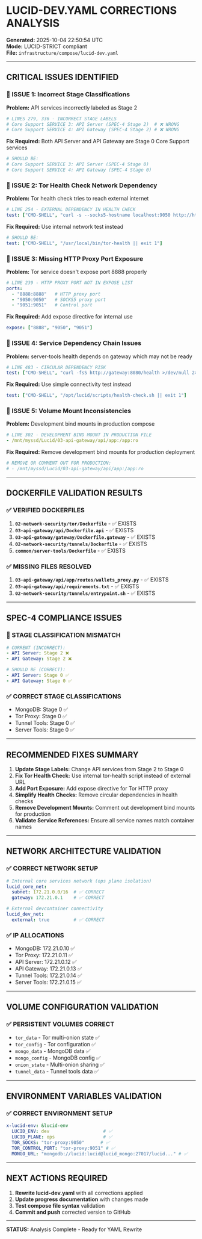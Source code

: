 # LUCID-DEV.YAML CORRECTIONS ANALYSIS
**Generated:** 2025-10-04 22:50:54 UTC  
**Mode:** LUCID-STRICT compliant  
**File:** `infrastructure/compose/lucid-dev.yaml`

---

## CRITICAL ISSUES IDENTIFIED

### **🔴 ISSUE 1: Incorrect Stage Classifications**
**Problem:** API services incorrectly labeled as Stage 2
```yaml
# LINES 279, 336 - INCORRECT STAGE LABELS
# Core Support SERVICE 3: API Server (SPEC-4 Stage 2)  # ❌ WRONG
# Core Support SERVICE 4: API Gateway (SPEC-4 Stage 2) # ❌ WRONG
```

**Fix Required:** Both API Server and API Gateway are Stage 0 Core Support services
```yaml
# SHOULD BE:
# Core Support SERVICE 3: API Server (SPEC-4 Stage 0)
# Core Support SERVICE 4: API Gateway (SPEC-4 Stage 0)
```

### **🔴 ISSUE 2: Tor Health Check Network Dependency**
**Problem:** Tor health check tries to reach external internet
```yaml
# LINE 254 - EXTERNAL DEPENDENCY IN HEALTH CHECK
test: ["CMD-SHELL", "curl -s --socks5-hostname localhost:9050 http://httpbin.org/ip || exit 1"]
```

**Fix Required:** Use internal network test instead
```yaml
# SHOULD BE:
test: ["CMD-SHELL", "/usr/local/bin/tor-health || exit 1"]
```

### **🔴 ISSUE 3: Missing HTTP Proxy Port Exposure**
**Problem:** Tor service doesn't expose port 8888 properly
```yaml
# LINE 239 - HTTP PROXY PORT NOT IN EXPOSE LIST
ports:
  - "8888:8888"   # HTTP proxy port
  - "9050:9050"   # SOCKS5 proxy port  
  - "9051:9051"   # Control port
```

**Fix Required:** Add expose directive for internal use
```yaml
expose: ["8888", "9050", "9051"]
```

### **🔴 ISSUE 4: Service Dependency Chain Issues**
**Problem:** server-tools health depends on gateway which may not be ready
```yaml
# LINE 483 - CIRCULAR DEPENDENCY RISK
test: ["CMD-SHELL", "curl -fsS http://gateway:8080/health >/dev/null 2>&1 || exit 1"]
```

**Fix Required:** Use simple connectivity test instead
```yaml
test: ["CMD-SHELL", "/opt/lucid/scripts/health-check.sh || exit 1"]
```

### **🔴 ISSUE 5: Volume Mount Inconsistencies**
**Problem:** Development bind mounts in production compose
```yaml
# LINE 302 - DEVELOPMENT BIND MOUNT IN PRODUCTION FILE
- /mnt/myssd/Lucid/03-api-gateway/api/app:/app:ro
```

**Fix Required:** Remove development bind mounts for production deployment
```yaml
# REMOVE OR COMMENT OUT FOR PRODUCTION:
# - /mnt/myssd/Lucid/03-api-gateway/api/app:/app:ro
```

---

## DOCKERFILE VALIDATION RESULTS

### ✅ **VERIFIED DOCKERFILES**
1. **`02-network-security/tor/Dockerfile`** - ✅ EXISTS
2. **`03-api-gateway/api/Dockerfile.api`** - ✅ EXISTS  
3. **`03-api-gateway/gateway/Dockerfile.gateway`** - ✅ EXISTS
4. **`02-network-security/tunnels/Dockerfile`** - ✅ EXISTS
5. **`common/server-tools/Dockerfile`** - ✅ EXISTS

### ✅ **MISSING FILES RESOLVED**
1. **`03-api-gateway/api/app/routes/wallets_proxy.py`** - ✅ EXISTS
2. **`03-api-gateway/api/requirements.txt`** - ✅ EXISTS
3. **`02-network-security/tunnels/entrypoint.sh`** - ✅ EXISTS

---

## SPEC-4 COMPLIANCE ISSUES

### **🔴 STAGE CLASSIFICATION MISMATCH**
```yaml
# CURRENT (INCORRECT):
- API Server: Stage 2 ❌
- API Gateway: Stage 2 ❌

# SHOULD BE (CORRECT):  
- API Server: Stage 0 ✅
- API Gateway: Stage 0 ✅
```

### **✅ CORRECT STAGE CLASSIFICATIONS**
- MongoDB: Stage 0 ✅
- Tor Proxy: Stage 0 ✅
- Tunnel Tools: Stage 0 ✅  
- Server Tools: Stage 0 ✅

---

## RECOMMENDED FIXES SUMMARY

1. **Update Stage Labels:** Change API services from Stage 2 to Stage 0
2. **Fix Tor Health Check:** Use internal tor-health script instead of external URL
3. **Add Port Exposure:** Add expose directive for Tor HTTP proxy
4. **Simplify Health Checks:** Remove circular dependencies in health checks
5. **Remove Development Mounts:** Comment out development bind mounts for production
6. **Validate Service References:** Ensure all service names match container names

---

## NETWORK ARCHITECTURE VALIDATION

### ✅ **CORRECT NETWORK SETUP**
```yaml
# Internal core services network (ops plane isolation)
lucid_core_net:
  subnet: 172.21.0.0/16  # ✅ CORRECT
  gateway: 172.21.0.1    # ✅ CORRECT

# External devcontainer connectivity
lucid_dev_net:
  external: true         # ✅ CORRECT
```

### ✅ **IP ALLOCATIONS**
- MongoDB: 172.21.0.10 ✅
- Tor Proxy: 172.21.0.11 ✅  
- API Server: 172.21.0.12 ✅
- API Gateway: 172.21.0.13 ✅
- Tunnel Tools: 172.21.0.14 ✅
- Server Tools: 172.21.0.15 ✅

---

## VOLUME CONFIGURATION VALIDATION

### ✅ **PERSISTENT VOLUMES CORRECT**
- `tor_data` - Tor multi-onion state ✅
- `tor_config` - Tor configuration ✅
- `mongo_data` - MongoDB data ✅
- `mongo_config` - MongoDB config ✅
- `onion_state` - Multi-onion sharing ✅  
- `tunnel_data` - Tunnel tools data ✅

---

## ENVIRONMENT VARIABLES VALIDATION

### ✅ **CORRECT ENVIRONMENT SETUP**
```yaml
x-lucid-env: &lucid-env
  LUCID_ENV: dev                    # ✅
  LUCID_PLANE: ops                  # ✅
  TOR_SOCKS: "tor-proxy:9050"      # ✅
  TOR_CONTROL_PORT: "tor-proxy:9051" # ✅
  MONGO_URL: "mongodb://lucid:lucid@lucid_mongo:27017/lucid..." # ✅
```

---

## NEXT ACTIONS REQUIRED

1. **Rewrite lucid-dev.yaml** with all corrections applied
2. **Update progress documentation** with changes made  
3. **Test compose file syntax** validation
4. **Commit and push** corrected version to GitHub

---

**STATUS:** Analysis Complete - Ready for YAML Rewrite